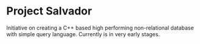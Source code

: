 # Project Salvador
Initiative on creating a C++ based high performing non-relational database with simple query language. Currently is in very early stages.
